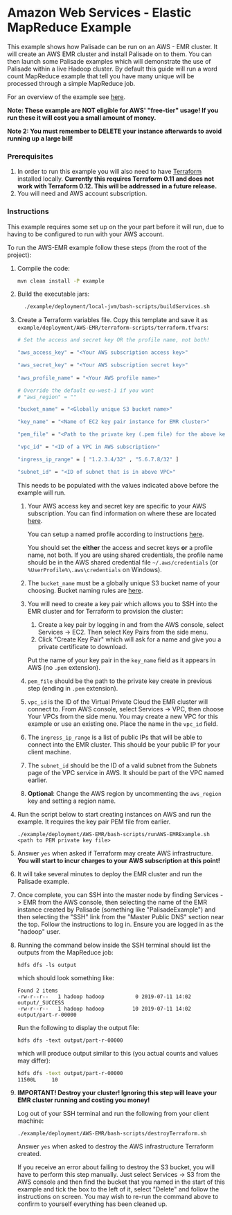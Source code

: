 # Amazon Web Services - Elastic MapReduce Example

This example shows how Palisade can be run on an AWS - EMR cluster. It will create an AWS EMR cluster and install
Palisade on to them. You can then launch some Palisade examples which will demonstrate the use of Palisade within
a live Hadoop cluster. By default this guide will run a word count MapReduce example that tell you have many unique
will be processed through a simple MapReduce job.

For an overview of the example see [here](../../README.md).

**Note: These example are NOT eligible for AWS' "free-tier" usage! If you run these it will cost you a small amount of money.**

**Note 2: You must remember to DELETE your instance afterwards to avoid running up a large bill!**

### Prerequisites

1. In order to run this example you will also need to have [Terraform](https://www.terraform.io/) installed locally. **Currently
this requires Terraform 0.11 and does not work with Terraform 0.12. This will be addressed in a future release.**
2. You will need and AWS account subscription.

### Instructions

This example requires some set up on the your part before it will run, due to having to be configured to run with your
AWS account.
 
To run the AWS-EMR example follow these steps (from the root of the project):

1. Compile the code:
    ```bash
    mvn clean install -P example
    ```
 
2.  Build the executable jars:
     ```bash
       ./example/deployment/local-jvm/bash-scripts/buildServices.sh
     ```

3. Create a Terraform variables file. Copy this template and save it as `example/deployment/AWS-EMR/terraform-scripts/terraform.tfvars`:

    ```bash
    # Set the access and secret key OR the profile name, not both!
 
    "aws_access_key" = "<Your AWS subscription access key>"
    
    "aws_secret_key" = "<Your AWS subscription secret key>"
     
    "aws_profile_name" = "<Your AWS profile name>"

    # Override the default eu-west-1 if you want
    # "aws_region" = ""
 
    "bucket_name" = "<Globally unique S3 bucket name>"
    
    "key_name" = "<Name of EC2 key pair instance for EMR cluster>"
    
    "pem_file" = "<Path to the private key (.pem file) for the above key pair>"
    
    "vpc_id" = "<ID of a VPC in AWS subscription>"
    
    "ingress_ip_range" = [ "1.2.3.4/32" , "5.6.7.8/32" ]
    
    "subnet_id" = "<ID of subnet that is in above VPC>" 
    ```
    
    This needs to be populated with the values indicated above before the example will run.
    
    1. Your AWS access key and secret key are specific to your AWS subscription. You can find information on where these are located [here](https://docs.aws.amazon.com/general/latest/gr/aws-sec-cred-types.html).
        
        You can setup a named profile according to instructions [here](https://docs.aws.amazon.com/cli/latest/userguide/cli-configure-profiles.html).
        
        You should set the **either** the access and secret keys **or** a profile name, not both. If you are using shared credentials, the profile name should be in the AWS shared credential file
        `~/.aws/credentials` (or `%UserProfile%\.aws\credentials` on Windows). 
                
    2. The `bucket_name` must be a globally unique S3 bucket name of your choosing. Bucket naming rules are [here](https://docs.aws.amazon.com/AmazonS3/latest/dev//BucketRestrictions.html#bucketnamingrules).
    3. You will need to create a key pair which allows you to SSH into the EMR cluster and for Terraform to provision the cluster:
        1. Create a key pair by logging in and from the AWS console, select Services -> EC2. Then select Key Pairs from the side menu.
        2. Click "Create Key Pair" which will ask for a name and give you a private certificate to download.
        
       Put the name of your key pair in the `key_name` field  as it appears in AWS (no `.pem` extension).
    
    4. `pem_file` should be the path to the private key create in previous step (ending in `.pem` extension).
    5. `vpc_id` is the ID of the Virtual Private Cloud the EMR cluster will connect to. From AWS console, select Services -> VPC, then choose Your VPCs from the side menu.
    You may create a new VPC for this example or use an existing one. Place the name in the `vpc_id` field.
    6. The `ingress_ip_range` is a list of public IPs that will be able to connect into the EMR cluster. This should be your public IP for your client machine.
    7. The `subnet_id` should be the ID of a valid subnet from the Subnets page of the VPC service in AWS. It should be part of the VPC named earlier.
    8. **Optional**: Change the AWS region by uncommenting the `aws_region` key and setting a region name.
4. Run the script below to start creating instances on AWS and run the example. It requires the key pair PEM file from earlier. 

    ```./example/deployment/AWS-EMR/bash-scripts/runAWS-EMRExample.sh <path to PEM private key file>```
5. Answer `yes` when asked if Terraform may create AWS infrastructure.
**You will start to incur charges to your AWS subscription at this point!**
6. It will take several minutes to deploy the EMR cluster and run the Palisade example.
7. Once complete, you can SSH into the master node by finding Services -> EMR from the AWS console, then selecting the name of the EMR
    instance created by Palisade (something like "PalisadeExample") and then selecting the "SSH" link from the "Master Public DNS" section near the top.
    Follow the instructions to log in. Ensure you are logged in as the "hadoop" user.
8. Running the command below inside the SSH terminal should list the outputs from the MapReduce job:

   ```hdfs dfs -ls output```
   
   which should look something like:
   
    ```
    Found 2 items
    -rw-r--r--   1 hadoop hadoop          0 2019-07-11 14:02 output/_SUCCESS
    -rw-r--r--   1 hadoop hadoop         10 2019-07-11 14:02 output/part-r-00000
    ```

    Run the following to display the output file:
    
    ```hdfs dfs -text output/part-r-00000```
    
    which will produce output similar to this (you actual counts and values may differ):
    ```bash
    hdfs dfs -text output/part-r-00000
    11500L     10
    ```
9. **IMPORTANT! Destroy your cluster! Ignoring this step will leave your EMR cluster running and costing you money!**

    Log out of your SSH terminal and run the following from your client machine:
    
    ```./example/deployment/AWS-EMR/bash-scripts/destroyTerraform.sh```

    Answer `yes` when asked to destroy the AWS infrastructure Terraform created.
    
    If you receive an error about failing to destroy the S3 bucket,
    you will have to perform this step manually. Just select Services -> S3 from the AWS console and then find the bucket that you named in the start
    of this example and tick the box to the left of it, select "Delete" and follow the instructions on screen. You may wish to re-run the command
    above to confirm to yourself everything has been cleaned up.
